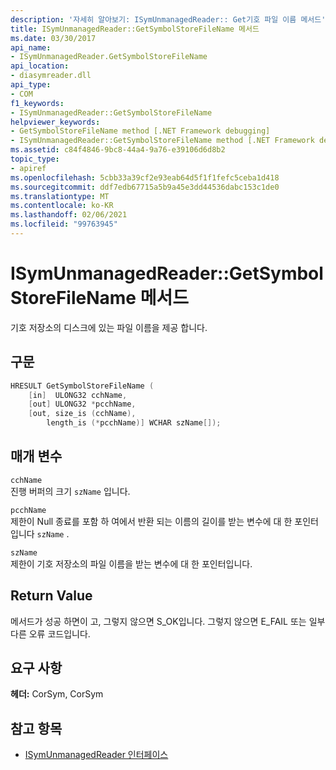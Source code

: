 ```yaml
---
description: '자세히 알아보기: ISymUnmanagedReader:: Get기호 파일 이름 메서드'
title: ISymUnmanagedReader::GetSymbolStoreFileName 메서드
ms.date: 03/30/2017
api_name:
- ISymUnmanagedReader.GetSymbolStoreFileName
api_location:
- diasymreader.dll
api_type:
- COM
f1_keywords:
- ISymUnmanagedReader::GetSymbolStoreFileName
helpviewer_keywords:
- GetSymbolStoreFileName method [.NET Framework debugging]
- ISymUnmanagedReader::GetSymbolStoreFileName method [.NET Framework debugging]
ms.assetid: c84f4846-9bc8-44a4-9a76-e39106d6d8b2
topic_type:
- apiref
ms.openlocfilehash: 5cbb33a39cf2e93eab64d5f1f1fefc5ceba1d418
ms.sourcegitcommit: ddf7edb67715a5b9a45e3dd44536dabc153c1de0
ms.translationtype: MT
ms.contentlocale: ko-KR
ms.lasthandoff: 02/06/2021
ms.locfileid: "99763945"
---
```

# <a name="isymunmanagedreadergetsymbolstorefilename-method"></a>ISymUnmanagedReader::GetSymbolStoreFileName 메서드

기호 저장소의 디스크에 있는 파일 이름을 제공 합니다.  
  
## <a name="syntax"></a>구문  
  
```cpp  
HRESULT GetSymbolStoreFileName (  
    [in]  ULONG32 cchName,  
    [out] ULONG32 *pcchName,  
    [out, size_is (cchName),  
        length_is (*pcchName)] WCHAR szName[]);  
```  
  
## <a name="parameters"></a>매개 변수  

 `cchName`  
 진행 버퍼의 크기 `szName` 입니다.  
  
 `pcchName`  
 제한이 Null 종료를 포함 하 여에서 반환 되는 이름의 길이를 받는 변수에 대 한 포인터입니다 `szName` .  
  
 `szName`  
 제한이 기호 저장소의 파일 이름을 받는 변수에 대 한 포인터입니다.  
  
## <a name="return-value"></a>Return Value  

 메서드가 성공 하면이 고, 그렇지 않으면 S_OK입니다. 그렇지 않으면 E_FAIL 또는 일부 다른 오류 코드입니다.  
  
## <a name="requirements"></a>요구 사항  

 **헤더:** CorSym, CorSym  
  
## <a name="see-also"></a>참고 항목

- [ISymUnmanagedReader 인터페이스](isymunmanagedreader-interface.md)
